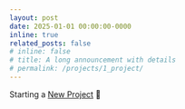 ```yaml
---
layout: post
date: 2025-01-01 00:00:00-0000
inline: true
related_posts: false
# inline: false
# title: A long announcement with details
# permalink: /projects/1_project/
---
```


Starting a <a href="">New Project</a> 🎉
